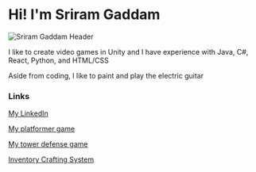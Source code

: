 # Hi! I'm Sriram Gaddam

![Sriram Gaddam Header](https://user-images.githubusercontent.com/56180112/233874095-04b229a6-7391-4a45-a4ac-8c31b983d995.gif)

I like to create video games in Unity and I have experience with Java, C#, React, Python, and HTML/CSS

Aside from coding, I like to paint and play the electric guitar

### Links
[My LinkedIn](https://www.linkedin.com/in/sriram-gaddam-1819841bb/)

[My platformer game](https://gamejolt.com/games/Horizon/551728)

[My tower defense game](https://medipeakapps.itch.io/corona-defenders)

[Inventory Crafting System](https://official-itchio.itch.io/crafting-and-inventory-system)
